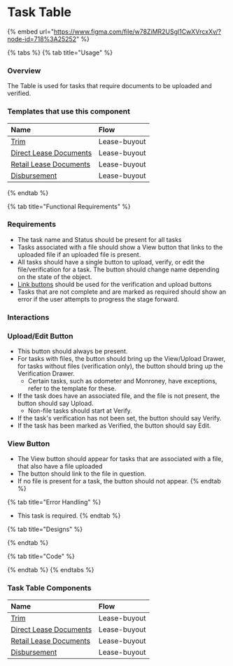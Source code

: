 # Task Table

{% embed url="https://www.figma.com/file/w78ZiMR2USgl1CwXVrcxXv/?node-id=718%3A25252" %}

{% tabs %}
{% tab title="Usage" %}
### Overview

The Table is used for tasks that require documents to be uploaded and verified.

### Templates that use this component

| Name | Flow |
| :--- | :--- |
| [Trim](../../templates/table-templates/task-table-templates/trim.md) | Lease-buyout |
| [Direct Lease Documents](../../templates/table-templates/task-table-templates/direct-lease-documents.md) | Lease-buyout |
| [Retail Lease Documents](../../templates/table-templates/task-table-templates/retail-lease-documents.md) | Lease-buyout |
| [Disbursement](../../templates/table-templates/task-table-templates/disbursement.md) | Lease-buyout |
{% endtab %}

{% tab title="Functional Requirements" %}
### Requirements

* The task name and Status should be present for all tasks
* Tasks associated with a file should show a View button that links to the uploaded file if an uploaded file is present.
* All tasks should have a single button to upload, verify, or edit the file/verification for a task. The button should change name depending on the state of the object.
* [Link buttons](../button/link-button.md) should be used for the verification and upload buttons
* Tasks that are not complete and are marked as required should show an error if the user attempts to progress the stage forward.

### Interactions

### Upload/Edit Button

* This button should always be present.
* For tasks with files, the button should bring up the View/Upload Drawer, for tasks without files \(verification only\), the button should bring up the Verification Drawer.
  * Certain tasks, such as odometer and Monroney, have exceptions, refer to the template for these.
* If the task does have an associated file, and the file is not present, the button should say Upload.
  * Non-file tasks should start at Verify.
* If the task's verification has not been set, the button should say Verify.
* If the task has been marked as Verified, the button should say Edit.

### View Button

* The View button should appear for tasks that are associated with a file, that also have a file uploaded
* The button should link to the file in question.
* If no file is present for a task, the button should not appear.
{% endtab %}

{% tab title="Error Handling" %}
* This task is required.
{% endtab %}

{% tab title="Designs" %}

{% endtab %}

{% tab title="Code" %}

{% endtab %}
{% endtabs %}



### Task Table Components

| Name | Flow |
| :--- | :--- |
| [Trim](../../templates/table-templates/task-table-templates/trim.md) | Lease-buyout |
| [Direct Lease Documents](../../templates/table-templates/task-table-templates/direct-lease-documents.md) | Lease-buyout |
| [Retail Lease Documents](../../templates/table-templates/task-table-templates/retail-lease-documents.md) | Lease-buyout |
| [Disbursement](../../templates/table-templates/task-table-templates/disbursement.md) | Lease-buyout |

